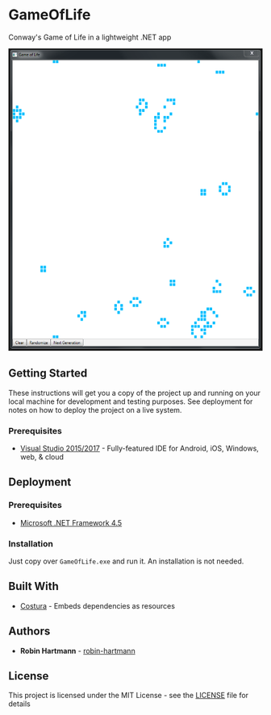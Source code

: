 # GameOfLife

Conway's Game of Life in a lightweight .NET app

<img src="docs/images/readme-main-window.png" height="600">

## Getting Started

These instructions will get you a copy of the project up and running on your local machine for development and testing purposes. See deployment for notes on how to deploy the project on a live system.

### Prerequisites

* [Visual Studio 2015/2017](https://www.visualstudio.com/de/vs/) - Fully-featured IDE for Android, iOS, Windows, web, & cloud

## Deployment

### Prerequisites

* [Microsoft .NET Framework 4.5](https://www.microsoft.com/en-us/download/details.aspx?id=30653)

### Installation

Just copy over `GameOfLife.exe` and run it. An installation is not needed.

## Built With

* [Costura](https://github.com/Fody/Costura) - Embeds dependencies as resources

## Authors

* **Robin Hartmann** - [robin-hartmann](https://github.com/robin-hartmann)

## License

This project is licensed under the MIT License - see the [LICENSE](LICENSE) file for details
